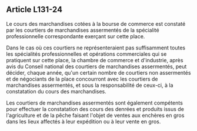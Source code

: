 Article L131-24
----
Le cours des marchandises cotées à la bourse de commerce est constaté par les
courtiers de marchandises assermentés de la spécialité professionnelle
correspondante exerçant sur cette place.

Dans le cas où ces courtiers ne représenteraient pas suffisamment toutes les
spécialités professionnelles et opérations commerciales qui se pratiquent sur
cette place, la chambre de commerce et d'industrie, après avis du Conseil
national des courtiers de marchandises assermentés, peut décider, chaque année,
qu'un certain nombre de courtiers non assermentés et de négociants de la place
concourront avec les courtiers de marchandises assermentés, et sous la
responsabilité de ceux-ci, à la constatation du cours des marchandises.

Les courtiers de marchandises assermentés sont également compétents pour
effectuer la constatation des cours des denrées et produits issus de
l'agriculture et de la pêche faisant l'objet de ventes aux enchères en gros dans
les lieux affectés à leur expédition ou à leur vente en gros.
